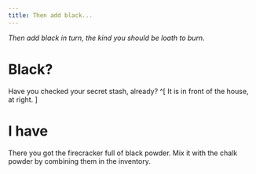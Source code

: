 ```yaml
---
title: Then add black...
---
```


_Then add black in turn, the kind you should be loath to burn._

# Black?
Have you checked your secret stash, already? ^[ It is in front of the house, at right. ]

# I have
There you got the firecracker full of black powder. Mix it with the chalk powder by combining them in the inventory.
